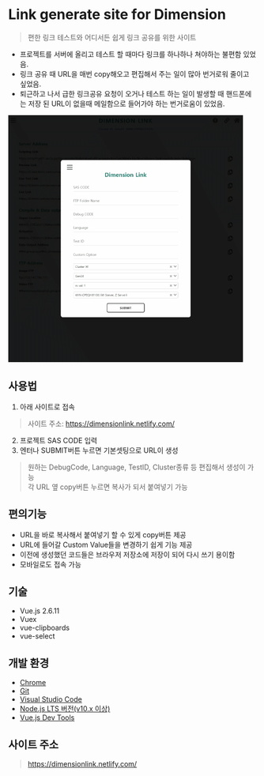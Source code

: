 # Link generate site for Dimension
> 편한 링크 테스트와 어디서든 쉽게 링크 공유를 위한 사이트

- 프로젝트를 서버에 올리고 테스트 할 때마다 링크를 하나하나 쳐야하는 불편함 있었음.
- 링크 공유 때 URL을 매번 copy해오고 편집해서 주는 일이 많아 번거로워 줄이고 싶었음.
- 퇴근하고 나서 급한 링크공유 요청이 오거나 테스트 하는 일이 발생할 때 핸드폰에는 저장 된 URL이 없을때 메일함으로 들어가야 하는 번거로움이 있었음.

![링크 시연 화면](./src/assets/img/dimensionlink-site-demonstration.gif "링크 시연 화면")

## 사용법
1. 아래 사이트로 접속 
> 사이트 주소: https://dimensionlink.netlify.com/ 
2. 프로젝트 SAS CODE 입력
3. 엔터나 SUBMIT버튼 누르면 기본셋팅으로 URL이 생성
> 원하는 DebugCode, Language, TestID, Cluster종류 등 편집해서 생성이 가능  
> 각 URL 옆 copy버튼 누르면 복사가 되서 붙여넣기 가능

## 편의기능
- URL을 바로 복사해서 붙여넣기 할 수 있게 copy버튼 제공
- URL에 들어갈 Custom Value들을 변경하기 쉽게 기능 제공
- 이전에 생성했던 코드들은 브라우저 저장소에 저장이 되어 다시 쓰기 용이함
- 모바일로도 접속 가능

## 기술
- Vue.js 2.6.11
- Vuex
- vue-clipboards
- vue-select


## 개발 환경

- [Chrome](https://www.google.com/intl/ko/chrome/)
- [Git](https://git-scm.com/downloads)
- [Visual Studio Code](https://code.visualstudio.com/)
- [Node.js LTS 버전(v10.x 이상)](https://nodejs.org/ko/)
- [Vue.js Dev Tools](https://chrome.google.com/webstore/detail/vuejs-devtools/nhdogjmejiglipccpnnnanhbledajbpd)

## 사이트 주소
> https://dimensionlink.netlify.com/ 
